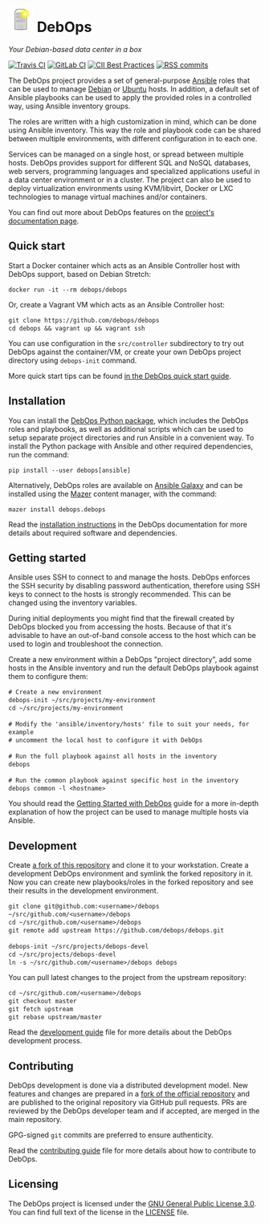 # [![DebOps logo][debops-logo]](https://debops.org/) DebOps

*Your Debian-based data center in a box*

[![Travis CI][travis-ci]](https://travis-ci.org/debops/debops)
[![GitLab CI][gitlab-ci]](https://gitlab.com/debops/debops/pipelines)
[![CII Best Practices][cii-best-practices]](https://bestpractices.coreinfrastructure.org/en/projects/237)
[![RSS commits][rss-commits]](https://github.com/debops/debops/commits/master.atom)

[debops-logo]: https://raw.githubusercontent.com/debops/debops/master/lib/images/debops-small.png
[travis-ci]: https://img.shields.io/travis/debops/debops.svg?style=flat
[gitlab-ci]: https://gitlab.com/debops/debops/badges/master/pipeline.svg
[cii-best-practices]: https://bestpractices.coreinfrastructure.org/projects/237/badge
[rss-commits]: https://img.shields.io/badge/RSS-commits-orange.svg


The DebOps project provides a set of general-purpose [Ansible][ansible] roles
that can be used to manage [Debian][debian] or [Ubuntu][ubuntu] hosts. In
addition, a default set of Ansible playbooks can be used to apply the provided
roles in a controlled way, using Ansible inventory groups.

[ansible]: https://github.com/ansible/ansible/
[debian]: https://www.debian.org/
[ubuntu]: https://www.ubuntu.com/

The roles are written with a high customization in mind, which can be done
using Ansible inventory. This way the role and playbook code can be shared
between multiple environments, with different configuration in to each one.

Services can be managed on a single host, or spread between multiple hosts.
DebOps provides support for different SQL and NoSQL databases, web servers,
programming languages and specialized applications useful in a data center
environment or in a cluster. The project can also be used to deploy
virtualization environments using KVM/libvirt, Docker or LXC technologies to
manage virtual machines and/or containers.

You can find out more about DebOps features on the [project's documentation
page][debops-docs].

[debops-docs]: https://docs.debops.org/


## Quick start

Start a Docker container which acts as an Ansible Controller host with DebOps
support, based on Debian Stretch:

    docker run -it --rm debops/debops

Or, create a Vagrant VM which acts as an Ansible Controller host:

    git clone https://github.com/debops/debops
    cd debops && vagrant up && vagrant ssh

You can use configuration in the `src/controller` subdirectory to try out
DebOps against the container/VM, or create your own DebOps project directory
using `debops-init` command.

More quick start tips can be found [in the DebOps quick start guide][quick-start].

[quick-start]: https://docs.debops.org/en/latest/introduction/quick-start.html


Installation
------------

You can install the [DebOps Python package][debops-pypi], which includes the
DebOps roles and playbooks, as well as additional scripts which can be used to
setup separate project directories and run Ansible in a convenient way. To
install the Python package with Ansible and other required dependencies, run
the command:

    pip install --user debops[ansible]

[debops-pypi]: https://pypi.org/project/debops/

Alternatively, DebOps roles are available on [Ansible Galaxy][debops-galaxy]
and can be installed using the [Mazer][mazer] content manager, with the
command:

    mazer install debops.debops

[debops-galaxy]: https://galaxy.ansible.com/debops/debops/
[mazer]: https://galaxy.ansible.com/docs/mazer/index.html

Read the [installation instructions][install] in the DebOps documentation for
more details about required software and dependencies.

[install]: https://docs.debops.org/en/master/user-guide/install.html


## Getting started

Ansible uses SSH to connect to and manage the hosts. DebOps enforces the SSH
security by disabling password authentication, therefore using SSH keys to
connect to the hosts is strongly recommended. This can be changed using the
inventory variables.

During initial deployments you might find that the firewall created by DebOps
blocked you from accessing the hosts. Because of that it's advisable to have an
out-of-band console access to the host which can be used to login and
troubleshoot the connection.

Create a new environment within a DebOps "project directory", add some hosts in
the Ansible inventory and run the default DebOps playbook against them to
configure them:

    # Create a new environment
    debops-init ~/src/projects/my-environment
    cd ~/src/projects/my-environment

    # Modify the 'ansible/inventory/hosts' file to suit your needs, for example
    # uncomment the local host to configure it with DebOps

    # Run the full playbook against all hosts in the inventory
    debops

    # Run the common playbook against specific host in the inventory
    debops common -l <hostname>

You should read the [Getting Started with DebOps][getting-started] guide for
a more in-depth explanation of how the project can be used to manage multiple
hosts via Ansible.

[getting-started]: https://docs.debops.org/en/master/introduction/getting-started.html


Development
-----------

Create [a fork of this repository][debops-fork] and clone it to your
workstation. Create a development DebOps environment and symlink the forked
repository in it. Now you can create new playbooks/roles in the forked
repository and see their results in the development environment.

    git clone git@github.com:<username>/debops ~/src/github.com/<username>/debops
    cd ~/src/github.com/<username>/debops
    git remote add upstream https://github.com/debops/debops.git

    debops-init ~/src/projects/debops-devel
    cd ~/src/projects/debops-devel
    ln -s ~/src/github.com/<username>/debops debops

You can pull latest changes to the project from the upstream repository:

    cd ~/src/github.com/<username>/debops
    git checkout master
    git fetch upstream
    git rebase upstream/master

Read the [development guide][devel-guide] file for more details about the
DebOps development process.

[devel-guide]: https://github.com/debops/debops/blob/master/DEVELOPMENT.rst


## Contributing

DebOps development is done via a distributed development model. New features
and changes are prepared in a [fork of the official repository][debops-fork]
and are published to the original repository via GitHub pull requests. PRs are
reviewed by the DebOps developer team and if accepted, are merged in the main
repository.

[debops-fork]: https://github.com/debops/debops/fork

GPG-signed `git` commits are preferred to ensure authenticity.

Read the [contributing guide][contrib-guide] file for more details about how to
contribute to DebOps.

[contrib-guide]: https://github.com/debops/debops/blob/master/CONTRIBUTING.rst


## Licensing

The DebOps project is licensed under the [GNU General Public License 3.0][gpl-3.0].
You can find full text of the license in the [LICENSE][license] file.

[gpl-3.0]: https://www.gnu.org/licenses/gpl-3.0
[license]: https://github.com/debops/debops/blob/master/LICENSE
